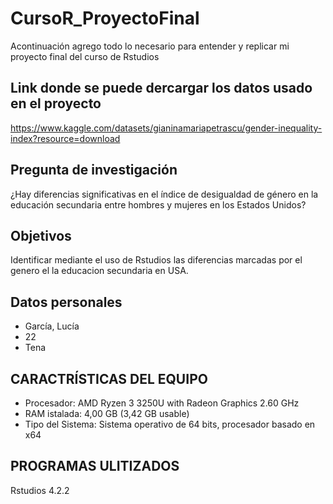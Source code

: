 # CursoR_ProyectoFinal
Acontinuación agrego todo lo necesario para entender y replicar mi proyecto final del curso de Rstudios


## Link donde se puede dercargar los datos usado en el proyecto
https://www.kaggle.com/datasets/gianinamariapetrascu/gender-inequality-index?resource=download

## Pregunta de investigación
¿Hay diferencias significativas en el índice de desigualdad de género en la educación secundaria entre hombres y mujeres en los Estados Unidos?

## Objetivos
Identificar mediante el uso de Rstudios las diferencias marcadas por el genero el la educacion secundaria en USA. 

## Datos personales
- García, Lucía
- 22
- Tena

## CARACTRÍSTICAS DEL EQUIPO
- Procesador: AMD Ryzen 3 3250U with Radeon Graphics            2.60 GHz
- RAM istalada: 4,00 GB (3,42 GB usable)
- Tipo del Sistema: Sistema operativo de 64 bits, procesador basado en x64

## PROGRAMAS ULITIZADOS
Rstudios 4.2.2
